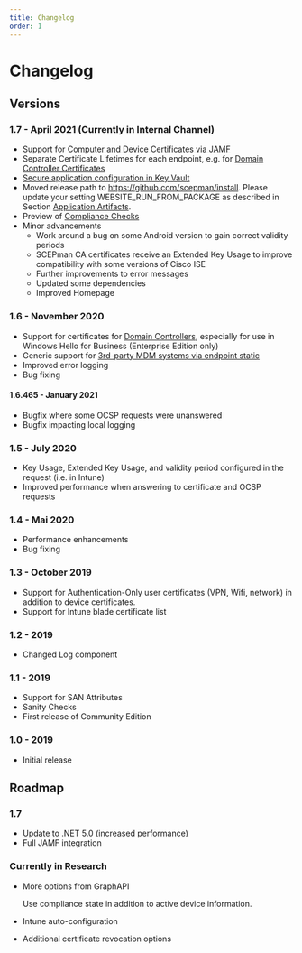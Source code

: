 ```yaml
---
title: Changelog
order: 1
---
```


# Changelog

## Versions

### 1.7 - April 2021 (Currently in Internal Channel)

* Support for [Computer and Device Certificates via JAMF](../certificate-deployment/jamf/general.md)
* Separate Certificate Lifetimes for each endpoint, e.g. for [Domain Controller Certificates](../scepman-configuration/optional/application-settings.md#AppConfig-DCValidation-ValidityPeriodDays)
* [Secure application configuration in Key Vault](../scepman-configuration/optional/application-settings.md#Secure-Configuration-in-Azure-Key-Vault)
* Moved release path to https://github.com/scepman/install. Please update your setting WEBSITE_RUN_FROM_PACKAGE as described in Section [Application Artifacts](../scepman-configuration/optional/application-artifacts.md).
* Preview of [Compliance Checks](../scepman-configuration/optional/application-settings.md#appconfig-intunevalidation-compliancecheck)
* Minor advancements
  - Work around a bug on some Android version to gain correct validity periods
  - SCEPman CA certificates receive an Extended Key Usage to improve compatibility with some versions of Cisco ISE
  - Further improvements to error messages
  - Updated some dependencies
  - Improved Homepage

### 1.6 - November 2020

* Support for certificates for [Domain Controllers](../certificate-deployment/other-1/domain-controller-certificates.md), especially for use in Windows Hello for Business \(Enterprise Edition only\)
* Generic support for [3rd-party MDM systems via endpoint static](../certificate-deployment/other-1/static-certificates.md)
* Improved error logging
* Bug fixing

#### 1.6.465 - January 2021

* Bugfix where some OCSP requests were unanswered
* Bugfix impacting local logging

### 1.5 - July 2020

* Key Usage, Extended Key Usage, and validity period configured in the request \(i.e. in Intune\)
* Improved performance when answering to certificate and OCSP requests

### 1.4 - Mai 2020

* Performance enhancements
* Bug fixing

### 1.3 - October 2019

* Support for Authentication-Only user certificates \(VPN, Wifi, network\) in addition to device certificates.
* Support for Intune blade certificate list

### 1.2 - 2019

* Changed Log component

### 1.1 - 2019

* Support for SAN Attributes
* Sanity Checks
* First release of Community Edition

### 1.0 - 2019

* Initial release

## Roadmap

### 1.7

* Update to .NET 5.0 \(increased performance\)
* Full JAMF integration

### Currently in Research

* More options from GraphAPI

  Use compliance state in addition to active device information.

* Intune auto-configuration
* Additional certificate revocation options

